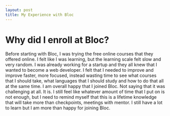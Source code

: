 ```yaml
---
layout: post
title: My Experience with Bloc
---
```

<h1>Why did I enroll at Bloc?</h1>
<p>Before starting with Bloc, I was trying the free online courses that they offered online. I felt like I was learning, but the learning scale felt slow and very random. I was already working for a startup and they all knew that I wanted to become a web developer. I felt that I needed to improve and improve faster, more focused, instead wasting time to see what courses that I should take, what languages that I should study and how to do that all at the same time. I am overall happy that I joined Bloc. Not saying that it was challenging at all. It is. I still feel like whatever amount of time that I put on is not enough, but I need to remind myself that this is a lifetime knowledge that will take more than checkpoints, meetings with mentor. I still have a lot to learn but I am more than happy for joining Bloc.
</p>
